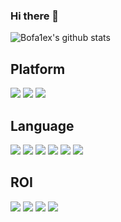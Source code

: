 ### Hi there 👋
![Bofa1ex's github stats](https://github-readme-stats.vercel.app/api?username=Bofa1ex&show_icons=true&theme=highcontrast&hide=stars)

## Platform
![](https://img.shields.io/badge/macos-black?style=for-the-badge&logo=Apple) ![](https://img.shields.io/badge/centos-black?style=for-the-badge&logo=Centos) ![](https://img.shields.io/badge/ubuntu-black?style=for-the-badge&logo=Ubuntu)

## Language
![](https://img.shields.io/badge/java-black?style=for-the-badge&logo=Java) ![](https://img.shields.io/badge/kotlin-black?style=for-the-badge&logo=Kotlin) ![](https://img.shields.io/badge/c++-black?style=for-the-badge&logo=Cplusplus) ![](https://img.shields.io/badge/python-black?style=for-the-badge&logo=Python) ![](https://img.shields.io/badge/go-black?style=for-the-badge&logo=Go) ![](https://img.shields.io/badge/lua-black?style=for-the-badge&logo=Lua) 

## ROI
![](https://img.shields.io/badge/ebpf-black?style=for-the-badge) ![](https://img.shields.io/badge/bi/etl-black?style=for-the-badge) ![](https://img.shields.io/badge/gremlin-black?style=for-the-badge) ![](https://img.shields.io/badge/cypher-black?style=for-the-badge) 
